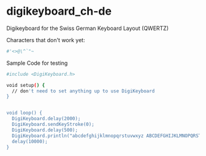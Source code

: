 # digikeyboard_ch-de
Digikeyboard for the Swiss German Keyboard Layout (QWERTZ)

Characters that don't work yet:

```bash
#'<>@\^`"~
```

Sample Code for testing

```bash
#include <DigiKeyboard.h>

void setup() {
  // don't need to set anything up to use DigiKeyboard
}


void loop() {
  DigiKeyboard.delay(2000);
  DigiKeyboard.sendKeyStroke(0);
  DigiKeyboard.delay(500);
  DigiKeyboard.println("abcdefghijklmnopqrstuvwxyz ABCDEFGHIJKLMNOPQRSTUVWXYZ 1234567890 !"#$%&'()*+,-./:;<=>?@[\]^_`{|}~");
  delay(10000);
}
```
